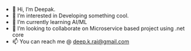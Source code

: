 - 👋 Hi, I’m Deepak.
- 👀 I’m interested in Developing something cool.
- 🌱 I’m currently learning AI/ML
- 💞️ I’m looking to collaborate on Microservice based project using .net core
- 📫 You can reach me @ deep.k.rai@gmail.com

<!---
d82krai/d82krai is a ✨ special ✨ repository because its `README.md` (this file) appears on your GitHub profile.
You can click the Preview link to take a look at your changes.
--->
